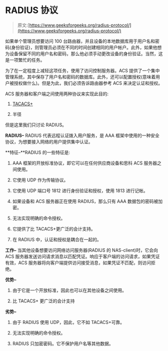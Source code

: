 # RADIUS 协议

> 原文:[https://www.geeksforgeeks.org/radius-protocol/](https://www.geeksforgeeks.org/radius-protocol/)

如果单个管理员想要访问 100 台路由器，并且设备的本地数据库用于用户名和密码(身份验证)，则管理员必须在不同的时间创建相同的用户帐户。此外，如果他想为设备保留不同的用户名和密码，那么他必须手动更改设备的身份验证。当然，这是一项繁忙的任务。

为了在一定程度上减轻这项任务，使用了访问控制服务器。ACS 提供了一个集中管理系统，其中保存了用户名和密码的数据库。此外，还可以配置授权(意味着用户被授权做什么)。但是为此，我们必须告诉路由器参考 ACS 来决定认证和授权。

ACS 服务器和客户端之间使用两种协议来实现此目的:

1.  [TACACS+](https://www.geeksforgeeks.org/computer-network-tacacs/)

2.  半径

但是这里我们只讨论 RADIUS。

**RADIUS–**
RADIUS 代表远程认证拨入用户服务，是 AAA 框架中使用的一种安全协议，为想要接入网络的用户提供集中认证。

**特征–**RADIUS 的一些特征是:

1.  AAA 框架的开放标准协议，即它可以在任何供应商设备和思科 ACS 服务器之间使用。

2.  它使用 UDP 作为传输协议。

3.  它使用 UDP 端口号 1812 进行身份验证和授权，使用 1813 进行记帐。

4.  如果设备和 ACS 服务器正在使用 RADIUS，那么只有 AAA 数据包的密码被加密。

5.  无法实现明确的命令授权。

6.  它提供了比 TACACS+更广泛的会计支持。

7.  在 RADIUS 中，认证和授权是耦合在一起的。

**工作–**
当其他设备想要访问网络访问服务器(RADIUS 的 NAS-client)时，它会向 ACS 服务器发送访问请求消息以匹配凭证。响应于客户端的访问请求，如果凭证有效，ACS 服务器将向客户端提供访问接受消息，如果凭证不匹配，则访问拒绝。

**优势–**

1.  由于它是一个开放标准，因此也可以在其他设备之间使用。

2.  比 TACACS+
    更广泛的会计支持

**劣势–**

1.  由于 RADIUS 使用 UDP，因此，它不如 TACACS+可靠。

2.  无法实现明确的命令授权。

3.  RADIUS 只加密密码。它不保护用户名等其他数据。